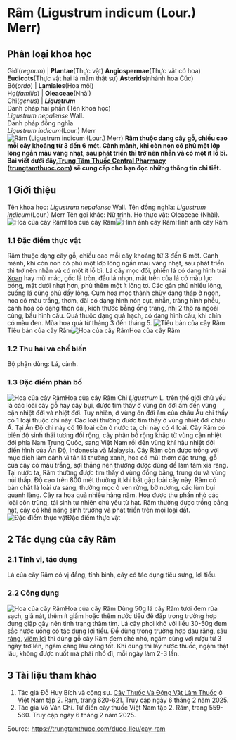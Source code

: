 # Râm (Ligustrum indicum (Lour.) Merr)

Phân loại khoa học  
---  
Giới(_regnum_) |  **Plantae**(Thực vật) **Angiospermae**(Thực vật có hoa) **Eudicots**(Thực vật hai lá mầm thật sự) **Asterids**(nhánh hoa Cúc)  
Bộ(_ordo_) | **Lamiales**(Hoa môi)  
Họ(_familia_) | **Oleaceae**(Nhài)  
Chi(_genus_) | **_Ligustrum_**  
Danh pháp hai phần (Tên khoa học)  
_Ligustrum nepalense_ Wall.  
Danh pháp đồng nghĩa  
_Ligustrum indicum_(Lour.) Merr  
![Râm \(Ligustrum indicum \(Lour.\) Merr\)](https://trungtamthuoc.com/images/others/cay-ram-0-2454.jpg)
**Râm thuộc dạng cây gỗ, chiều cao mỗi cây khoảng từ 3 đến 6 mét. Cành mảnh, khi còn non có phủ một lớp lông ngắn màu vàng nhạt, sau phát triển thì trở nên nhẵn và có một ít lỗ bì. Bài viết dưới đây,[Trung Tâm Thuốc Central Pharmacy](https://trungtamthuoc.com/ "Trung Tâm Thuốc Central Pharmacy") ([trungtamthuoc.com](https://trungtamthuoc.com/ "trungtamthuoc.com")) sẽ cung cấp cho bạn đọc những thông tin chi tiết.**
##  1 Giới thiệu
Tên khoa học: _Ligustrum nepalense_ Wall.
Tên đồng nghĩa: _Ligustrum indicum_(Lour.) Merr
Tên gọi khác: Nữ trinh.
Họ thực vật: Oleaceae (Nhài).
![Hoa của cây Râm](https://trungtamthuoc.com/images/item/cay-ram-5.jpg)Hoa của cây Râm![Hình ảnh cây Râm](https://trungtamthuoc.com/images/item/cay-ram\(1\).jpg)Hình ảnh cây Râm
### 1.1 Đặc điểm thực vật
Râm thuộc dạng cây gỗ, chiều cao mỗi cây khoảng từ 3 đến 6 mét. Cành mảnh, khi còn non có phủ một lớp lông ngắn màu vàng nhạt, sau phát triển thì trở nên nhẵn và có một ít lỗ bì.
Lá cây mọc đối, phiến lá có dạng hình trái [Xoan](https://trungtamthuoc.com/duoc-lieu/cay-xoan "Xoan") hay mũi mác, gốc lá tròn, đầu lá nhọn, mặt trên của lá có màu lục bóng, mặt dưới nhạt hơn, phủ thêm một ít lông tơ. Các gân phủ nhiều lông, cuống lá cũng phủ đầy lông.
Cụm hoa mọc thành chùy dạng tháp ở ngọn, hoa có màu trắng, thơm, đài có dạng hình nón cụt, nhẵn, tràng hình phễu, cánh hoa có dạng thon dài, kích thước bằng ống tràng, nhị 2 thò ra ngoài cùng, bầu hình cầu.
Quả thuộc dạng quả hạch, có dạng hình cầu, khi chín có màu đen.
Mùa hoa quả từ tháng 3 đến tháng 5.
![Tiêu bản của cây Râm](https://trungtamthuoc.com/images/item/cay-ram-6.jpg)Tiêu bản của cây Râm![Hoa của cây Râm](https://trungtamthuoc.com/images/item/cay-ram-1.jpg)Hoa của cây Râm
### 1.2 Thu hái và chế biến
Bộ phận dùng: Lá, cành.
### 1.3 Đặc điểm phân bố
![Hoa của cây Râm](https://trungtamthuoc.com/images/item/cay-ram-4.jpg)Hoa của cây Râm
Chi _Ligustrum_ L. trên thế giới chủ yếu là các loài cây gỗ hay cây bụi, được tìm thấy ở vùng ôn đới ấm đến vùng cận nhiệt đới và nhiệt đới. Tuy nhiên, ở vùng ôn đới ấm của châu Âu chỉ thấy có 1 loài thuộc chi này. Các loài thường được tìm thấy ở vùng nhiệt đới châu Á. Tại Ấn Độ chi này có 16 loài còn ở nước ta, chi này có 4 loài.
Cây Râm có biên độ sinh thái tương đối rộng, cây phân bố rộng khắp từ vùng cận nhiệt đới phía Nam Trung Quốc, sang Việt Nam rồi đến vùng khí hậu nhiệt đới điển hình của Ấn Độ, Indonesia và Malaysia. Cây Râm còn được trồng với mục đích làm cảnh vì tán lá thường xanh, hoa có mùi thơm đặc trưng, gỗ của cây có màu trắng, sợi thẳng nên thường được dùng để làm tăm xỉa răng.
Tại nước ta, Râm thường được tìm thấy ở vùng đồng bằng, trung du và vùng núi thấp. Độ cao trên 800 mét thường ít khi bắt gặp loài cây này.
Râm có bản chất là loài ưa sáng, thường mọc ở ven rừng, bờ nương, các lùm bụi quanh làng. Cây ra hoa quả nhiều hàng năm. Hoa được thụ phấn nhờ các loài côn trùng, tái sinh tự nhiên chủ yếu từ hạt.
Râm thường được trồng bằng hạt, cây có khả năng sinh trưởng và phát triển trên mọi loại đất.
![Đặc điểm thực vật](https://trungtamthuoc.com/images/item/cay-ram-2.jpg)Đặc điểm thực vật
##  2 Tác dụng của cây Râm
### 2.1 Tính vị, tác dụng
Lá của cây Râm có vị đắng, tính bình, cây có tác dụng tiêu sưng, lợi tiểu.
### 2.2 Công dụng
![Hoa của cây Râm](https://trungtamthuoc.com/images/item/cay-ram-3.jpg)Hoa của cây Râm
Dùng 50g lá cây Râm tươi đem rửa sạch, giã nát, thêm ít giấm hoặc thêm nước tiểu để đắp trong trường hợp đụng giập gây nên tình trạng thâm tím.
Lá cây phơi khô với liều 30-50g đem sắc nước uống có tác dụng lợi tiểu.
Để dùng trong trường hợp đau răng, [sâu răng](https://trungtamthuoc.com/bai-viet/benh-sau-rang "sâu răng"), [viêm lợi](https://trungtamthuoc.com/bai-viet/viem-loi-loet-hoai-tu-cap-tinh "viêm lợi") thì dùng gỗ cây Râm đem chẻ nhỏ, ngâm cùng với rượu từ 3 ngày trở lên, ngâm càng lâu càng tốt. Khi dùng thì lấy nước thuốc, ngậm thật lâu, không được nuốt mà phải nhổ đi, mỗi ngày làm 2-3 lần.
##  3 Tài liệu tham khảo
  1. Tác giả Đỗ Huy Bích và cộng sự. [Cây Thuốc Và Động Vật Làm Thuốc](https://trungtamthuoc.com/bai-viet/doc-online-va-tai-mien-phi-pdf-sach-cay-thuoc-va-dong-vat-lam-thuoc-o-viet-nam "Cây Thuốc Và Động Vật Làm Thuốc") ở Việt Nam tập 2. [Râm](https://trungtamthuoc.com/upload/pdf/cay-thuoc-va-dong-vat-lam-thuoc-tap-2-trungtamthuoc.com.pdf), trang 620-621. Truy cập ngày 6 tháng 2 năm 2025.
  2. Tác giả Võ Văn Chi. Từ điển cây thuốc Việt Nam tập 2. Râm, trang 559-560. Truy cập ngày 6 tháng 2 năm 2025.




Source: https://trungtamthuoc.com/duoc-lieu/cay-ram